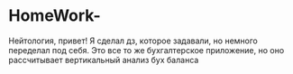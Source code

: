 # HomeWork-
Нейтология, привет! Я сделал дз, которое задавали, но немного переделал под себя. Это все то же бухгалтерское приложение, но оно рассчитывает вертикальный анализ бух баланса 
